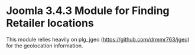 # Joomla 3.4.3 Module for Finding Retailer locations

This module relies heavily on plg_jgeo (https://github.com/drmmr763/jgeo) for the geolocation information.